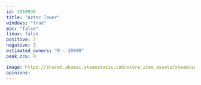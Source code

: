 ```yaml
---
id: 1010930
title: "Aztec Tower"
windows: "true"
mac: "false"
linux: false
positive: 7
negative: 3
estimated_owners: "0 - 20000"
peak_ccu: 0

image: https://shared.akamai.steamstatic.com/store_item_assets/steam/apps/1010930/header.jpg?t=1702472684
opinions:
---
```

